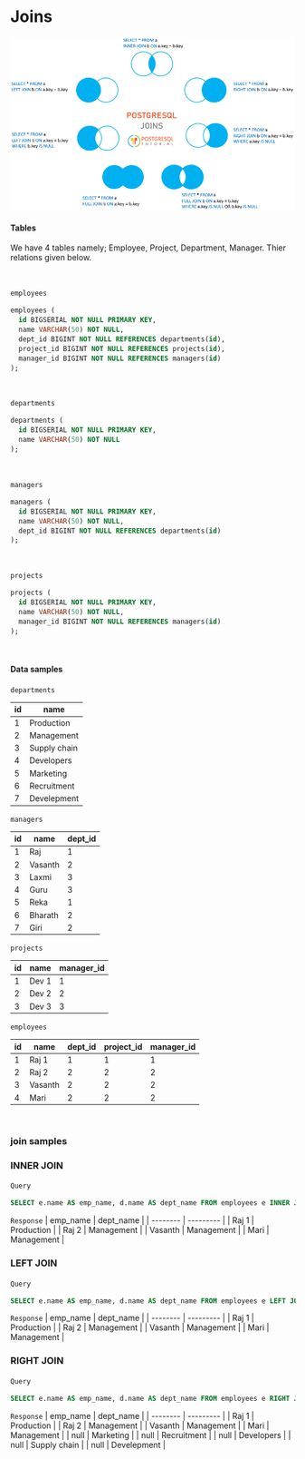 # Joins
<img src="./doc/PostgreSQL-Joins.png" alt="Postgresql joins" />

<br />

#### Tables
We have 4 tables namely; Employee, Project, Department, Manager. Thier relations given below.

<br />

`employees`
```sql
employees (
  id BIGSERIAL NOT NULL PRIMARY KEY, 
  name VARCHAR(50) NOT NULL, 
  dept_id BIGINT NOT NULL REFERENCES departments(id),
  project_id BIGINT NOT NULL REFERENCES projects(id),
  manager_id BIGINT NOT NULL REFERENCES managers(id)
);
```

<br />

`departments`
```sql
departments (
  id BIGSERIAL NOT NULL PRIMARY KEY, 
  name VARCHAR(50) NOT NULL
);
```

<br />

`managers`
```sql
managers (
  id BIGSERIAL NOT NULL PRIMARY KEY, 
  name VARCHAR(50) NOT NULL, 
  dept_id BIGINT NOT NULL REFERENCES departments(id)
);
```

<br />

`projects`
```sql
projects (
  id BIGSERIAL NOT NULL PRIMARY KEY, 
  name VARCHAR(50) NOT NULL, 
  manager_id BIGINT NOT NULL REFERENCES managers(id)
);
```

<br />

#### Data samples

`departments`

| id | name |
| -- | ---- |
| 1 | Production   |
| 2 | Management   |
| 3 | Supply chain |
| 4 | Developers   |
| 5 | Marketing    |
| 6 | Recruitment  |
| 7 | Develepment  |


`managers`

| id | name | dept_id |
| -- | ---- | ------- |
| 1 | Raj     | 1 |
| 2 | Vasanth | 2 |
| 3 | Laxmi   | 3 |
| 4 | Guru    | 3 |
| 5 | Reka    | 1 |
| 6 | Bharath | 2 |
| 7 | Giri    | 2 |


`projects`

| id | name | manager_id |
| -- | ---- | ---------- |
| 1 | Dev 1 | 1 |
| 2 | Dev 2 | 2 |
| 3 | Dev 3 | 3 |


`employees`

| id | name | dept_id | project_id | manager_id |
| -- | ---- | ------- | ---------- | ---------- |
| 1 | Raj 1   | 1 | 1 | 1 |
| 2 | Raj 2   | 2 | 2 | 2 |
| 3 | Vasanth | 2 | 2 | 2 |
| 4 | Mari    | 2 | 2 | 2 |

<br />

### join samples

### INNER JOIN

`Query`
```sql
SELECT e.name AS emp_name, d.name AS dept_name FROM employees e INNER JOIN departments d ON e.dept_id = d.id
```

`Response`
| emp_name | dept_name |
| -------- | --------- |
| Raj 1    | Production |
| Raj 2    | Management |
| Vasanth  | Management |
| Mari     | Management |


### LEFT JOIN

`Query`
```sql
SELECT e.name AS emp_name, d.name AS dept_name FROM employees e LEFT JOIN departments d ON e.dept_id = d.id
```

`Response`
| emp_name | dept_name |
| -------- | --------- |
| Raj 1    | Production |
| Raj 2    | Management |
| Vasanth  | Management |
| Mari     | Management |


### RIGHT JOIN

`Query`
```sql
SELECT e.name AS emp_name, d.name AS dept_name FROM employees e RIGHT JOIN departments d ON e.dept_id = d.id
```

`Response`
| emp_name | dept_name |
| -------- | --------- |
| Raj 1    | Production   |
| Raj 2    | Management   |
| Vasanth  | Management   |
| Mari     | Management   |
| null     | Marketing    |
| null     | Recruitment  |
| null     | Developers   |
| null     | Supply chain |
| null     | Develepment  |
